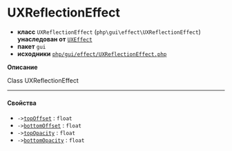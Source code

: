 # UXReflectionEffect

- **класс** `UXReflectionEffect` (`php\gui\effect\UXReflectionEffect`) **унаследован от** [`UXEffect`](https://github.com/jphp-compiler/jphp/blob/master/exts/jphp-gui-ext/api-docs/classes/php/gui/effect/UXEffect.ru.md)
- **пакет** `gui`
- **исходники** [`php/gui/effect/UXReflectionEffect.php`](./src/main/resources/JPHP-INF/sdk/php/gui/effect/UXReflectionEffect.php)

**Описание**

Class UXReflectionEffect

---

#### Свойства

- `->`[`topOffset`](#prop-topoffset) : `float`
- `->`[`bottomOffset`](#prop-bottomoffset) : `float`
- `->`[`topOpacity`](#prop-topopacity) : `float`
- `->`[`bottomOpacity`](#prop-bottomopacity) : `float`